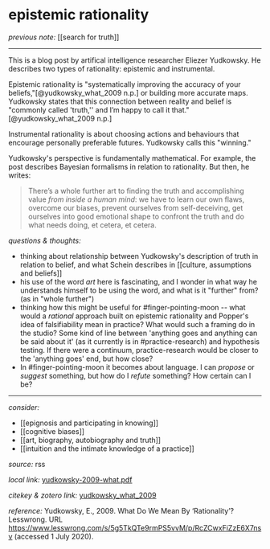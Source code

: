 # epistemic rationality 

_previous note:_ [[search for truth]]

---

This is a blog post by artifical intelligence researcher Eliezer Yudkowsky. He describes two types of rationality: epistemic and instrumental. 

Epistemic rationality is "systematically improving the accuracy of your beliefs,"[@yudkowsky_what_2009 n.p.] or building more accurate maps. Yudkowsky states that this connection between reality and belief is "commonly called 'truth,'' and I’m happy to call it that."[@yudkowsky_what_2009 n.p.]

Instrumental rationality is about choosing actions and behaviours that encourage personally preferable futures. Yudkowsky calls this "winning."

Yudkowsky's perspective is fundamentally mathematical. For example, the post describes Bayesian formalisms in relation to rationality. But then, he writes:

> There’s a whole further art to finding the truth and accomplishing value _from inside a human mind_: we have to learn our own flaws, overcome our biases, prevent ourselves from self-deceiving, get ourselves into good emotional shape to confront the truth and do what needs doing, et cetera, et cetera.



_questions & thoughts:_

- thinking about relationship between Yudkowsky's description of truth in relation to belief, and what Schein describes in [[culture, assumptions and beliefs]]
- his use of the word _art_ here is fascinating, and I wonder in what way he understands himself to be using the word, and what is it "further" from? (as in "whole further")
- thinking how this might be useful for #finger-pointing-moon -- what would a _rational_ approach built on epistemic rationality and Popper's idea of falsifiability mean in practice? What would such a framing do in the studio? Some kind of line between 'anything goes and anything can be said about it' (as it currently is in #practice-research) and hypothesis testing. If there were a continuum, practice-research would be closer to the 'anything goes' end, but how close? 
- In #finger-pointing-moon it becomes about language. I can _propose_ or _suggest_ something, but how do I _refute_ something? How certain can I be? 

--- 

_consider:_

- [[epignosis and participating in knowing]]
- [[cognitive biases]]
- [[art, biography, autobiography and truth]]
- [[intuition and the intimate knowledge of a practice]]

_source:_ rss

_local link:_ [yudkowsky-2009-what.pdf](hook://file/mNlfEdcai?p=c2tlbGxpcy9Eb3dubG9hZHM=&n=yudkowsky-2009-what.pdf)

_citekey & zotero link:_ [yudkowsky_what_2009](zotero://select/items/1_LAX3THBR)

_reference:_ Yudkowsky, E., 2009. What Do We Mean By ‘Rationality’? Lesswrong. URL <https://www.lesswrong.com/s/5g5TkQTe9rmPS5vvM/p/RcZCwxFiZzE6X7nsv> (accessed 1 July 2020).


